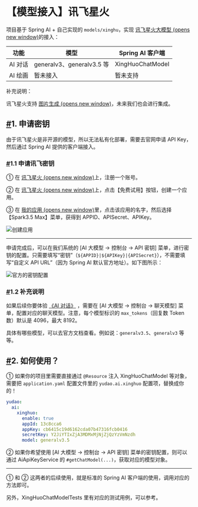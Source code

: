 # 【模型接入】讯飞星火

项目基于 Spring AI + 自己实现的 `models/xinghu`，实现 [讯飞星火大模型 (opens new window)](https://xinghuo.xfyun.cn/sparkapi)的接入：

| 功能    | 模型                      | Spring AI 客户端 |
| ------- | ------------------------- | ---------------- |
| AI 对话 | generalv3、generalv3.5 等 | XingHuoChatModel |
| AI 绘画 | 暂未接入                  | 暂未支持         |

补充说明：

讯飞星火支持 [图片生成 (opens new window)](https://www.xfyun.cn/doc/spark/ImageGeneration.html)，未来我们也会进行集成。

## [#](https://doc.iocoder.cn/ai/xinghuo/#_1-申请密钥)1. 申请密钥

由于讯飞星火是非开源的模型，所以无法私有化部署，需要去官网申请 API Key，然后通过 Spring AI 提供的客户端接入。

### [#](https://doc.iocoder.cn/ai/xinghuo/#_1-1-申请讯飞密钥)1.1 申请讯飞密钥

① 在 [讯飞星火 (opens new window)](https://xinghuo.xfyun.cn/sparkapi)上，注册一个账号。

② 在 [讯飞星火 (opens new window)](https://xinghuo.xfyun.cn/sparkapi)上，点击【免费试用】按钮，创建一个应用。

③ 在 [我的应用 (opens new window)](https://console.xfyun.cn/app/myapp)里，点击该应用的名字，然后选择【Spark3.5 Max】菜单，获得到 APPID、APISecret、APIKey。

![创建应用](https://doc.iocoder.cn/img/AI%E6%89%8B%E5%86%8C/%E6%A8%A1%E5%9E%8B%E6%8E%A5%E5%85%A5/%E8%AE%AF%E9%A3%9E-%E5%88%9B%E5%BB%BA%E5%BA%94%E7%94%A8.png)

------

申请完成后，可以在我们系统的 [AI 大模型 -> 控制台 -> API 密钥] 菜单，进行密钥的配置。只需要填写“密钥”（`${APPID}|${APIKey}|{APISecret}`），不需要填写“自定义 API URL”（因为 Spring AI 默认官方地址）。如下图所示：

![官方的密钥配置](https://doc.iocoder.cn/img/AI%E6%89%8B%E5%86%8C/%E6%A8%A1%E5%9E%8B%E6%8E%A5%E5%85%A5/%E8%AE%AF%E9%A3%9E%E6%98%9F%E7%81%AB-%E5%AE%98%E6%96%B9.png)

### [#](https://doc.iocoder.cn/ai/xinghuo/#_1-2-补充说明)1.2 补充说明

如果后续你要体验 [《AI 对话》](https://doc.iocoder.cn/ai/chat/) ，需要在 [AI 大模型 -> 控制台 -> 聊天模型] 菜单，配置对应的聊天模型。注意，每个模型标识的 `max_tokens`（回复数 Token 数）默认是 4096，最大 8192。

具体有哪些模型，可以去官方文档查看。例如说：`generalv3.5`、`generalv3` 等等。

## [#](https://doc.iocoder.cn/ai/xinghuo/#_2-如何使用)2. 如何使用？

① 如果你的项目里需要直接通过 `@Resource` 注入 XingHuoChatModel 等对象，需要把 `application.yaml` 配置文件里的 `yudao.ai.xinghuo` 配置项，替换成你的！

```yaml
yudao:
  ai:
    xinghuo:
      enable: true
      appId: 13c8cca6
      appKey: cb6415c19d6162cda07b47316fcb0416
      secretKey: Y2JiYTIxZjA3MDMxMjNjZjQzYzVmNzdh
      model: generalv3.5
```

② 如果你希望使用 [AI 大模型 -> 控制台 -> API 密钥] 菜单的密钥配置，则可以通过 AiApiKeyService 的 `#getChatModel(...)`，获取对应的模型对象。

------

① 和 ② 这两者的后续使用，就是标准的 Spring AI 客户端的使用，调用对应的方法即可。

另外，XingHuoChatModelTests 里有对应的测试用例，可以参考。